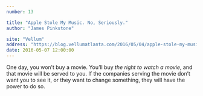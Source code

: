 ```yaml
---
number: 13

title: "Apple Stole My Music. No, Seriously."
author: "James Pinkstone"

site: "Vellum"
address: "https://blog.vellumatlanta.com/2016/05/04/apple-stole-my-music-no-seriously/"
date: 2016-05-07 12:00:00
---
```


One day, you won’t buy a movie. You’ll buy *the right to watch a movie*, and that movie will be served to you. If the companies serving the movie don’t want you to see it, or they want to change something, they will have the power to do so.
